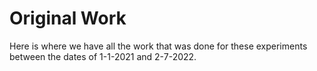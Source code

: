 # Original Work

Here is where we have all the work that was done for these experiments between the dates of 1-1-2021 and 2-7-2022.

